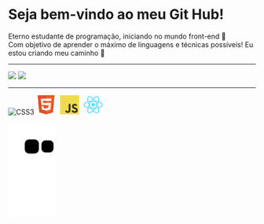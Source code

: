 # Seja bem-vindo ao meu Git Hub!

Eterno estudante de programação, iniciando no mundo front-end 💪 <br>
Com objetivo de aprender o máximo de linguagens e técnicas possíveis!
Eu estou criando meu caminho 💖

---

<div class=" I N F O R M A Ç Õ E S">
    <img src="https://github-readme-stats.vercel.app/api/top-langs/?username=Welingtonlramos&show_icons=true&theme=gotham&count_private=true"/>
    <img src="https://github-readme-stats.vercel.app/api?username=Welingtonlramos&show_icons=true&show_icons=true&theme=gotham&count_private=true"/>
 </div>
 
 ---
 <div class=" I C O N E S">
  <img src="https://cdn.jsdelivr.net/gh/devicons/devicon/icons/css3/css3-original-wordmark.svg" width="48px" alt="CSS3"/>
  <img src="https://github.com/devicons/devicon/blob/master/icons/html5/html5-original.svg" title="HTML5" alt="HTML" width="40" height="40"/>&nbsp;
  <img src="https://github.com/devicons/devicon/blob/master/icons/javascript/javascript-original.svg" title="JavaScript" alt="JavaScript" width="40" height="40"/>&nbsp;
  <img src="https://github.com/devicons/devicon/blob/master/icons/react/react-original.svg" title="React" alt="React" width="40" height="40"/>&nbsp;
</div>

![Snake animation](https://github.com/rafaballerini/rafaballerini/blob/output/github-contribution-grid-snake.svg)
